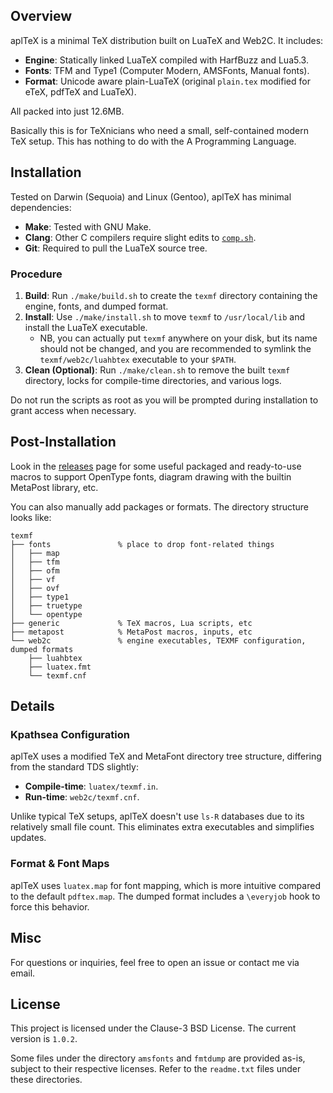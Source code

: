 ## Overview

aplTeX is a minimal TeX distribution built on LuaTeX and Web2C. It includes:

- **Engine**: Statically linked LuaTeX compiled with HarfBuzz and Lua5.3.
- **Fonts**: TFM and Type1 (Computer Modern, AMSFonts, Manual fonts).
- **Format**: Unicode aware plain-LuaTeX (original `plain.tex` modified for eTeX, pdfTeX and LuaTeX).

All packed into just 12.6MB.

Basically this is for TeXnicians who need a small, self-contained modern TeX setup. This has nothing to do with the A Programming Language.

## Installation

Tested on Darwin (Sequoia) and Linux (Gentoo), aplTeX has minimal dependencies:

- **Make**: Tested with GNU Make.
- **Clang**: Other C compilers require slight edits to [`comp.sh`](https://github.com/RadioNoiseE/apltex/blob/main/luatex/comp.sh).
- **Git**: Required to pull the LuaTeX source tree.

### Procedure

1. **Build**: Run `./make/build.sh` to create the `texmf` directory containing the engine, fonts, and dumped format.
2. **Install**: Use `./make/install.sh` to move `texmf` to `/usr/local/lib` and install the LuaTeX executable.
   - NB, you can actually put `texmf` anywhere on your disk, but its name should not be changed, and you are recommended to symlink the `texmf/web2c/luahbtex` executable to your `$PATH`.
3. **Clean (Optional)**: Run `./make/clean.sh` to remove the built `texmf` directory, locks for compile-time directories, and various logs.

Do not run the scripts as root as you will be prompted during installation to grant access when necessary.

## Post-Installation

Look in the [releases](https://github.com/RadioNoiseE/apltex/releases) page for some useful packaged and ready-to-use macros to support OpenType fonts, diagram drawing with the builtin MetaPost library, etc.

You can also manually add packages or formats. The directory structure looks like:

```
texmf
├── fonts               % place to drop font-related things
│   ├── map
│   ├── tfm
│   ├── ofm
│   ├── vf
│   ├── ovf
│   ├── type1
│   ├── truetype
│   └── opentype
├── generic             % TeX macros, Lua scripts, etc
├── metapost            % MetaPost macros, inputs, etc
└── web2c               % engine executables, TEXMF configuration, dumped formats
    ├── luahbtex
    ├── luatex.fmt
    └── texmf.cnf
```

## Details

### Kpathsea Configuration

aplTeX uses a modified TeX and MetaFont directory tree structure, differing from the standard TDS slightly:

- **Compile-time**: `luatex/texmf.in`.
- **Run-time**: `web2c/texmf.cnf`.

Unlike typical TeX setups, aplTeX doesn't use `ls-R` databases due to its relatively small file count. This eliminates extra executables and simplifies updates.

### Format & Font Maps

aplTeX uses `luatex.map` for font mapping, which is more intuitive compared to the default `pdftex.map`. The dumped format includes a `\everyjob` hook to force this behavior.

## Misc

For questions or inquiries, feel free to open an issue or contact me via email.

## License

This project is licensed under the Clause-3 BSD License. The current version is `1.0.2`.

Some files under the directory `amsfonts` and `fmtdump` are provided as-is, subject to their respective licenses. Refer to the `readme.txt` files under these directories.
